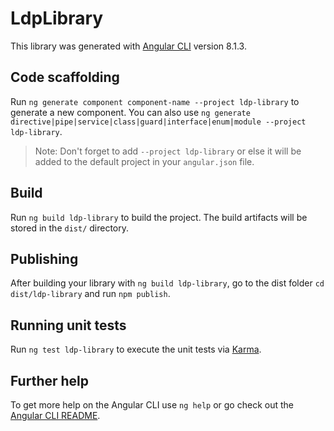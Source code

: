 # LdpLibrary

This library was generated with [Angular CLI](https://github.com/angular/angular-cli) version 8.1.3.

## Code scaffolding

Run `ng generate component component-name --project ldp-library` to generate a new component. You can also use `ng generate directive|pipe|service|class|guard|interface|enum|module --project ldp-library`.
> Note: Don't forget to add `--project ldp-library` or else it will be added to the default project in your `angular.json` file. 

## Build

Run `ng build ldp-library` to build the project. The build artifacts will be stored in the `dist/` directory.

## Publishing

After building your library with `ng build ldp-library`, go to the dist folder `cd dist/ldp-library` and run `npm publish`.

## Running unit tests

Run `ng test ldp-library` to execute the unit tests via [Karma](https://karma-runner.github.io).

## Further help

To get more help on the Angular CLI use `ng help` or go check out the [Angular CLI README](https://github.com/angular/angular-cli/blob/master/README.md).
